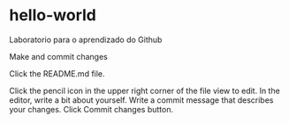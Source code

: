 # hello-world
Laboratorio para o aprendizado do Github


Make and commit changes

Click the README.md file.

Click the  pencil icon in the upper right corner of the file view to edit.
In the editor, write a bit about yourself.
Write a commit message that describes your changes.
Click Commit changes button.

